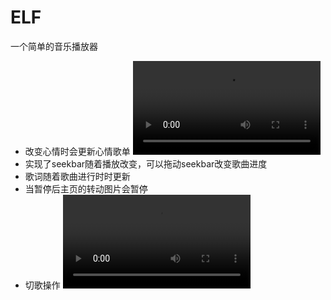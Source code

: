 # ELF
一个简单的音乐播放器

* 改变心情时会更新心情歌单
 ![image](https://github.com/931717954/ELF/blob/master/%E6%94%B9%E5%BF%83%E6%83%85.mov)
* 实现了seekbar随着播放改变，可以拖动seekbar改变歌曲进度
* 歌词随着歌曲进行时时更新
* 当暂停后主页的转动图片会暂停
* 切歌操作
![image](https://github.com/931717954/ELF/blob/master/%E5%88%87%E6%AD%8C.mov)
